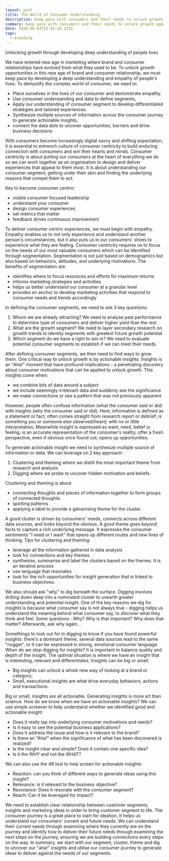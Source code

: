 ```yaml
---
layout: post
title: The World of Consumer Understanding
description: Keep pace with consumers and their needs to unlock growth opportunities
summary: Keep pace with consumers and their needs to unlock growth opportunities
date: 2020-06-03T15:54:20.213Z
tags:
  - branding
---
```

Unlocking growth through developing deep understanding of people lives

We have entered new age in marketing where brand and consumer relationships have evolved from what they used to be. To unlock growth opportunities in this new age of brand and consumer relationship, we must keep pace by developing a deep understanding and empathy of people's lives. To demystify the complex world of consumer, we need to:

* Place ourselves in the lives of our consumer and demonstrate empathy. 
* Use consumer understanding and data to define segments, 
* Apply our understanding of consumer segment to develop differentiated strategies and tailored experiences. 
* Synthesize multiple sources of information across the consumer journey to generate actionable insights, 
* connect the data dots to uncover opportunities, barriers and drive business decisions 

With consumers become increasingly digital savvy and shifting expectation, it is essential to entrench culture of consumer centricity to build enduring connection with consumers and win their hearts and minds. Consumer centricity is about putting our consumers at the heart of everything we do so we can work together as an organisation to design and deliver experiences that appeal to them most. It is about understanding our consumer segment, getting under their skin and finding the underlying reasons that compel them to act.

Key to become consumer centric:

* visible consumer focused leadership
* understand your consumer
* design consumer experiences
* set metrics that matter
* feedback drives continuous improvement

To deliver consumer centric experiences, we must begin with empathy. Empathy enables us to not only experience and understand another person's circumstances, but it also puts us in our consumers' shoes to experience what they are feeling. Consumer centricity requires us to focus on the needs of our most valuable consumers which can be identified through segmentation. Segmentation is not just based on demographics but also based on behaviors, attitudes, and underlying motivations. The benefits of segmentation are:

* identifies where to focus resources and efforts for maximum returns
* informs marketing strategies and activities
* helps us better understand our consumer at a granular level
* provides an anchor to develop marketing activities that respond to consumer needs and trends accordingly

In defining the consumer segments, we need to ask 3 key questions:

1. Whom we are already attracting? We need to analyse past performance to determine type of consumers and deliver higher yield than the rest
2. What are the growth segment? We need to layer secondary research on growth trends to identity segments with greatest future growth potential
3. Which segment do we have a right to win in? We need to evaluate potential consumer segments to establish if we can meet their needs.

After defining consumer segments, we then need to find ways to grow them. One critical way to unlock growth is by actionable insights. Insights is an "Aha!" moment that have profound implications - a penetrating discovery about consumer motivations that can be applied to unlock growth. This insights come when:

* we combine bits of data around a subject
* we include seemingly irrelevant data and suddenly see the significance
* we make connections or see a pattern that was not previously apparent

However, people often confuse information (what the consumer said or did) with insights (why the consumer said or did).  Here, information is defined as a statement or fact; often comes straight from research report or debrief; is something you or someone else observed/heard; with no or little interpretation. Meanwhile insight is expressed as want, need, belief or feeling; is an accurate representation of the consumer's reality, offer a fresh perspective, even if obvious once found out; opens up opportunities.

To generate actionable insight we need to synthesize multiple source of information or data. We can leverage on 2 key approach:

1. Clustering and theming where we distill the most important theme from research and analysis
2. Digging where we probe to uncover hidden motivation and beliefs.

Clustering and theming is about 

* connecting thoughts and pieces of information together to form groups of connected thoughts.
* spotting patterns
* applying a label to provide a galvanising theme for the cluster. 

A good cluster is driven by consumers' needs, connects across different data sources, and looks beyond the obvious. A good theme goes beyond facts to capture a rich underlying message. It expresses the consumer sentiments "I need or I want" that opens up different routes and new lines of thinking. Tips for clustering and theming:

* leverage all the information gathered in data analysis
* look for connections and key themes
* synthesise, summarise and label the clusters based on the themes. It is an iterative process
* use language that resonates
* look for the rich opportunities for insight generation that is linked to business objectives.

We also should ask "why" to dig beneath the surface. Digging involves drilling down deep into a nominated cluster to unearth greater understanding and potential insight. One of the key reasons we dig for insights is because what consumer say is not always true - digging helps us understand the meaning behind what consumer say, to discover what they think and feel. Some questions : Why? Why is that important? Why does that matter? Afterwards, ask why again... 

Somethings to look out for in digging to know if you have found powerful insights: there's a dominant theme, several data sources lead to the same "nugget", or it can be expressed in strong, emotional consumer language. When do we stop digging for insights? It is important to balance quality and depth of the insight. The optimal situation is where we have an insight that is interesting, relevant and differentiates. Insights can be big or small:

* Big insights can unlock a whole new way of looking at a brand or category; 
* Small, executional insights are what drive everyday behaviors, actions and transactions. 

Big or small, insights are all actionable. Generating insights is more art than science. How do we know when we have an actionable insights? We can use simple screener to help understand whether we identified good and actionable insight:

* Does it really tap into underlying consumer motivations and needs?
* Is it easy to see the potential business applications?
* Does it address the issue and how is it relevant to the brand?
* Is there an "Aha!" when the significance of what has been discovered is realized?
* Is the insight clear and simple? Does it contain one specific idea?
* Is it the WHY and not the WHAT?

We can also use the 4R tool to help screen for actionable insights:

* Reaction: can you think of different ways to generate ideas using this insight?
* Relevance: is it relevant to the business objective?
* Resonance: Does it resonate with the consumer segment?
* Reach: Can it be leveraged for impact?

We need to establish clear relationship between customer segments, insights and marketing ideas in order to bring customer segment to life. The consumer journey is a great place to start for ideation. It helps us understand our consumers' current and future needs. We can understand their current needs through examining where they currently are on the journey and identify how to deliver their future needs through examining the next steps on the journey, ensuring we are building connections every steps on the way. In summary, we start with our segment, cluster, theme and dig to uncover our "aha!" insights and utilise our consumer journey to generate ideas to deliver against the needs of our segments.
